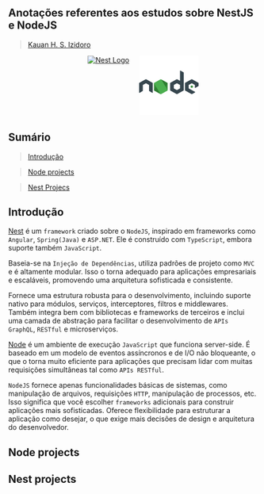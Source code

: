 ## Anotações referentes aos estudos sobre NestJS e NodeJS

> [Kauan H. S. Izidoro](www.linkedin.com/in/kauanizidoro)

<div style="display: inline-flex; justify-content: center;">
  <a href="http://nestjs.com/" target="_blank" style="margin-left: 160px">
    <img src="https://nestjs.com/img/logo-small.svg" width="120" alt="Nest Logo" />
  </a>
  <a href="http://nestjs.com/" target="_blank" style="margin-left: 20px;">
    <img src="img/icons8-nodejs-480.svg" width="120" alt="Node Logo" />
  </a>
</div>


<!-- [circleci-image]: https://img.shields.io/circleci/build/github/nestjs/nest/master?token=abc123def456
[circleci-url]: https://circleci.com/gh/nestjs/nest -->

<!-- <a href="https://www.npmjs.com/~nestjscore" target="_blank"><img src="https://img.shields.io/npm/v/@nestjs/core.svg" alt="NPM Version" /></a>
<a href="https://www.npmjs.com/~nestjscore" target="_blank"><img src="https://img.shields.io/npm/l/@nestjs/core.svg" alt="Package License" /></a>
<a href="https://www.npmjs.com/~nestjscore" target="_blank"><img src="https://img.shields.io/npm/dm/@nestjs/common.svg" alt="NPM Downloads" /></a>
<a href="https://circleci.com/gh/nestjs/nest" target="_blank"><img src="https://img.shields.io/circleci/build/github/nestjs/nest/master" alt="CircleCI" /></a>
<a href="https://coveralls.io/github/nestjs/nest?branch=master" target="_blank"><img src="https://coveralls.io/repos/github/nestjs/nest/badge.svg?branch=master#9" alt="Coverage" /></a>
<a href="https://discord.gg/G7Qnnhy" target="_blank"><img src="https://img.shields.io/badge/discord-online-brightgreen.svg" alt="Discord"/></a>
<a href="https://opencollective.com/nest#backer" target="_blank"><img src="https://opencollective.com/nest/backers/badge.svg" alt="Backers on Open Collective" /></a>
<a href="https://opencollective.com/nest#sponsor" target="_blank"><img src="https://opencollective.com/nest/sponsors/badge.svg" alt="Sponsors on Open Collective" /></a>
  <a href="https://paypal.me/kamilmysliwiec" target="_blank"><img src="https://img.shields.io/badge/Donate-PayPal-ff3f59.svg" alt="Donate us"/></a>
    <a href="https://opencollective.com/nest#sponsor"  target="_blank"><img src="https://img.shields.io/badge/Support%20us-Open%20Collective-41B883.svg" alt="Support us"></a>
  <a href="https://twitter.com/nestframework" target="_blank"><img src="https://img.shields.io/twitter/follow/nestframework.svg?style=social&label=Follow" alt="Follow us on Twitter"></a> -->


## Sumário

> [Introdução](#introdução) 

> [Node projects](#node-projects)

> [Nest Projecs](#nest-projects)


## Introdução 

[Nest](https://nestjs.com/) é um `framework` criado sobre o `NodeJS`, inspirado em frameworks como `Angular`, `Spring(Java)` e `ASP.NET`. Ele é construído com `TypeScript`, embora suporte também `JavaScript`.

Baseia-se na `Injeção de Dependências`, utiliza padrões de projeto como `MVC` e é altamente modular. Isso o torna adequado para aplicações empresariais e escaláveis, promovendo uma arquitetura sofisticada e consistente. 

Fornece uma estrutura robusta para o desenvolvimento, incluindo suporte nativo para módulos, serviços, interceptores, filtros e middlewares. Também integra bem com bibliotecas e frameworks de terceiros e inclui uma camada de abstração para facilitar o desenvolvimento de `APIs GraphQL`, `RESTful` e microserviços.


[Node](https://nodejs.org/en) é um ambiente de execução `JavaScript` que funciona server-side. É baseado em um modelo de eventos assíncronos e de I/O não bloqueante, o que o torna muito eficiente para aplicações que precisam lidar com muitas requisições simultâneas tal como `APIs RESTful`.

`NodeJS` fornece apenas funcionalidades básicas de sistemas, como manipulação de arquivos, requisições `HTTP`, manipulação de processos, etc. Isso significa que você escolher `frameworks` adicionais para construir aplicações mais sofisticadas. Oferece flexibilidade para estruturar a aplicação como desejar, o que exige mais decisões de design e arquitetura do desenvolvedor. 


## Node projects


## Nest projects
